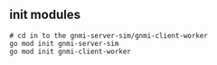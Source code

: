 
## init modules
```shell
# cd in to the gnmi-server-sim/gnmi-client-worker  
go mod init gnmi-server-sim
go mod init gnmi-client-worker
```